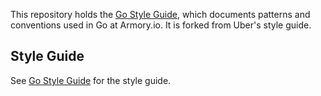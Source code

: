 This repository holds the [Go Style Guide](style.md), which documents
patterns and conventions used in Go at Armory.io. It is forked from Uber's style guide.

## Style Guide

See [Go Style Guide](style.md) for the style guide.

